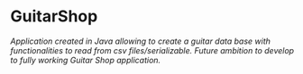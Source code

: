 # GuitarShop

<i>Application created in Java allowing to create a guitar data base with functionalities to read from csv files/serializable. Future ambition to develop to fully working Guitar Shop application.</i>
